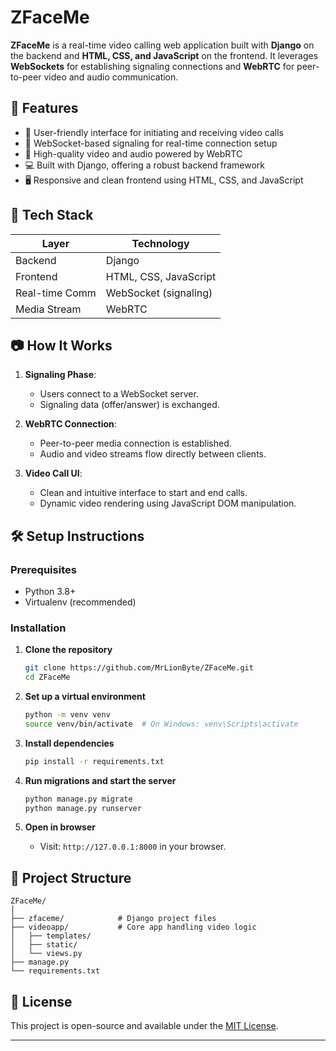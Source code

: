 # ZFaceMe

**ZFaceMe** is a real-time video calling web application built with **Django** on the backend and **HTML, CSS, and JavaScript** on the frontend. It leverages **WebSockets** for establishing signaling connections and **WebRTC** for peer-to-peer video and audio communication.

## 🚀 Features

- 🔐 User-friendly interface for initiating and receiving video calls
- 📡 WebSocket-based signaling for real-time connection setup
- 🎥 High-quality video and audio powered by WebRTC
- 💻 Built with Django, offering a robust backend framework
- 🖥️ Responsive and clean frontend using HTML, CSS, and JavaScript

## 🧰 Tech Stack

| Layer         | Technology               |
|---------------|--------------------------|
| Backend       | Django                   |
| Frontend      | HTML, CSS, JavaScript    |
| Real-time Comm| WebSocket (signaling)    |
| Media Stream  | WebRTC                   |

## 📷 How It Works

1. **Signaling Phase**:
   - Users connect to a WebSocket server.
   - Signaling data (offer/answer) is exchanged.

2. **WebRTC Connection**:
   - Peer-to-peer media connection is established.
   - Audio and video streams flow directly between clients.

3. **Video Call UI**:
   - Clean and intuitive interface to start and end calls.
   - Dynamic video rendering using JavaScript DOM manipulation.

## 🛠️ Setup Instructions

### Prerequisites

- Python 3.8+
- Virtualenv (recommended)

### Installation

1. **Clone the repository**
   ```bash
   git clone https://github.com/MrLionByte/ZFaceMe.git
   cd ZFaceMe
   ```

2. **Set up a virtual environment**
   ```bash
   python -m venv venv
   source venv/bin/activate  # On Windows: venv\Scripts\activate
   ```

3. **Install dependencies**
   ```bash
   pip install -r requirements.txt
   ```

4. **Run migrations and start the server**
   ```bash
   python manage.py migrate
   python manage.py runserver
   ```

5. **Open in browser**
   - Visit: `http://127.0.0.1:8000` in your browser.

## 🔧 Project Structure

```
ZFaceMe/
│
├── zfaceme/            # Django project files
├── videoapp/           # Core app handling video logic
│   ├── templates/
│   ├── static/
│   └── views.py
├── manage.py
└── requirements.txt
```

## 📄 License

This project is open-source and available under the [MIT License](LICENSE).

---
